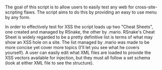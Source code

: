 The goal of this script is to allow users to easily test any web for cross-site-scripting flaws. The script aims to do this by providing an easy to use menu by any form.

In order to effectively test for XSS the script loads up two "Cheat Sheets", one created and managed by RSnake, the other by .mario. RSnake's Cheat Sheet is widely regarded to be a pretty definitive list is terms of what may show an XSS hole on a site. The list managed by .mario was made to be more concise yet cover more topics (I'll let you see what he covers yourself). A user can easily edit what XML files are loaded to provide the XSS vectors available for injection, but they must all follow a set schema (look at either XML file to see the structure).